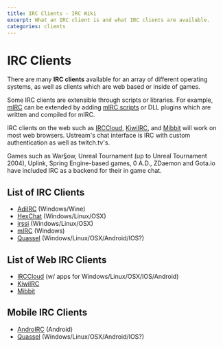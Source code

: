 ```yaml
---
title: IRC Clients - IRC Wiki
excerpt: What an IRC client is and what IRC clients are available.
categories: clients
---
```

# IRC Clients
There are many **IRC clients** available for an array of different operating systems, as well as clients which are web based or inside of games.

Some IRC clients are extensible through scripts or libraries. For example, [mIRC](/wiki/client/mirc) can be extended by adding [mIRC scripts](/wiki/client/mirc#Scripting) or DLL plugins which are written and compiled for mIRC.

IRC clients on the web such as [IRCCloud](/wiki/client/irccloud), [KiwiIRC](/wiki/client/kiwiirc), and [Mibbit](/wiki/client/mibbit) will work on most web browsers. Ustream's chat interface is IRC with custom authentication as well as twitch.tv's.

Games such as War§ow, Unreal Tournament (up to Unreal Tournament 2004), Uplink, Spring Engine-based games, 0 A.D., ZDaemon and Gota.io have included IRC as a backend for their in game chat.

## List of IRC Clients
* [AdiIRC](/wiki/client/adiirc) (Windows/Wine)
* [HexChat](/wiki/client/hexchat) (Windows/Linux/OSX)
* [irssi](/wiki/client/irssi) (Windows/Linux/OSX)
* [mIRC](/wiki/client/mirc) (Windows)
* [Quassel](/wiki/client/quassel-client) (Windows/Linux/OSX/Android/IOS?)

## List of Web IRC Clients
* [IRCCloud](/wiki/client/irccloud) (w/ apps for Windows/Linux/OSX/IOS/Android)
* [KiwiIRC](/wiki/client/kiwiirc)
* [Mibbit](/wiki/client/mibbit)

## Mobile IRC Clients
* [AndroIRC](/wiki/client/androirc) (Android)
* [Quassel](/wiki/client/quassel-client) (Windows/Linux/OSX/Android/IOS?)